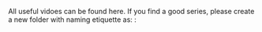 All useful vidoes can be found here. If you find a good series, please create a new folder with naming etiquette as: <Author>:<Series Name>